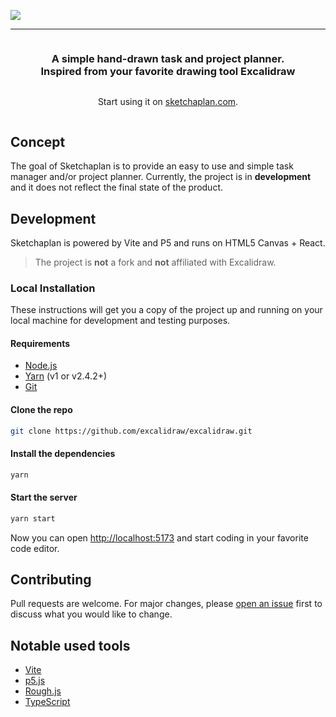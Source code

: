 ![](https://i.imgur.com/lhcJ82D.png)

<hr>
<div align="center" style="display:flex;flex-direction:column;">
  <h3>A simple hand-drawn task and project planner.<br>Inspired from your favorite drawing tool Excalidraw</h3>
  <p>Start using it on <a target="_blank" href="https://www.sketchaplan.com/">sketchaplan.com</a>.</p>
</div>

## Concept
The goal of Sketchaplan is to provide an easy to use and simple task manager and/or project planner. Currently, the project is in **development** and
it does not reflect the final state of the product.

## Development
Sketchaplan is powered by Vite and P5 and runs on HTML5 Canvas + React.
> The project is **not** a fork and **not** affiliated with Excalidraw.

### Local Installation

These instructions will get you a copy of the project up and running on your local machine for development and testing purposes.

#### Requirements

- [Node.js](https://nodejs.org/en/)
- [Yarn](https://yarnpkg.com/getting-started/install) (v1 or v2.4.2+)
- [Git](https://git-scm.com/downloads)

#### Clone the repo

```bash
git clone https://github.com/excalidraw/excalidraw.git
```

#### Install the dependencies

```bash
yarn
```

#### Start the server

```bash
yarn start
```

Now you can open [http://localhost:5173](http://localhost:5173) and start coding in your favorite code editor.

## Contributing

Pull requests are welcome. For major changes, please [open an issue](https://github.com/cunev/sketchaplan/issues/new) first to discuss what you would like to change.

## Notable used tools

- [Vite](https://github.com/vitejs/vite)
- [p5.js](https://github.com/processing/p5.js?files=1)
- [Rough.js](https://roughjs.com)
- [TypeScript](https://www.typescriptlang.org)
